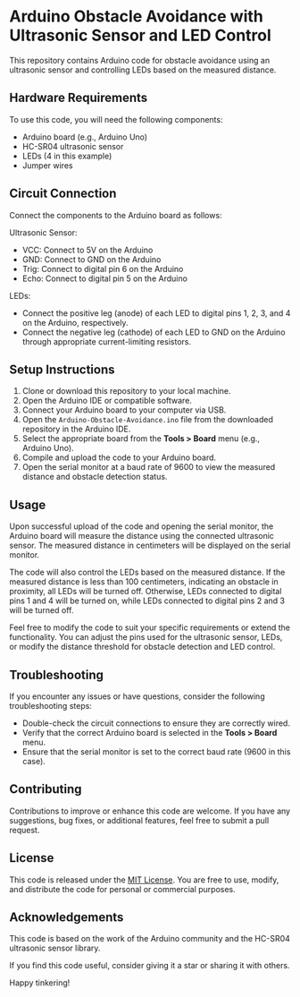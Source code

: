 # Arduino Obstacle Avoidance with Ultrasonic Sensor and LED Control

This repository contains Arduino code for obstacle avoidance using an ultrasonic sensor and controlling LEDs based on the measured distance.

## Hardware Requirements

To use this code, you will need the following components:
- Arduino board (e.g., Arduino Uno)
- HC-SR04 ultrasonic sensor
- LEDs (4 in this example)
- Jumper wires

## Circuit Connection

Connect the components to the Arduino board as follows:

Ultrasonic Sensor:
- VCC: Connect to 5V on the Arduino
- GND: Connect to GND on the Arduino
- Trig: Connect to digital pin 6 on the Arduino
- Echo: Connect to digital pin 5 on the Arduino

LEDs:
- Connect the positive leg (anode) of each LED to digital pins 1, 2, 3, and 4 on the Arduino, respectively.
- Connect the negative leg (cathode) of each LED to GND on the Arduino through appropriate current-limiting resistors.

## Setup Instructions

1. Clone or download this repository to your local machine.
2. Open the Arduino IDE or compatible software.
3. Connect your Arduino board to your computer via USB.
4. Open the `Arduino-Obstacle-Avoidance.ino` file from the downloaded repository in the Arduino IDE.
5. Select the appropriate board from the **Tools > Board** menu (e.g., Arduino Uno).
6. Compile and upload the code to your Arduino board.
7. Open the serial monitor at a baud rate of 9600 to view the measured distance and obstacle detection status.

## Usage

Upon successful upload of the code and opening the serial monitor, the Arduino board will measure the distance using the connected ultrasonic sensor. The measured distance in centimeters will be displayed on the serial monitor.

The code will also control the LEDs based on the measured distance. If the measured distance is less than 100 centimeters, indicating an obstacle in proximity, all LEDs will be turned off. Otherwise, LEDs connected to digital pins 1 and 4 will be turned on, while LEDs connected to digital pins 2 and 3 will be turned off.

Feel free to modify the code to suit your specific requirements or extend the functionality. You can adjust the pins used for the ultrasonic sensor, LEDs, or modify the distance threshold for obstacle detection and LED control.

## Troubleshooting

If you encounter any issues or have questions, consider the following troubleshooting steps:
- Double-check the circuit connections to ensure they are correctly wired.
- Verify that the correct Arduino board is selected in the **Tools > Board** menu.
- Ensure that the serial monitor is set to the correct baud rate (9600 in this case).

## Contributing

Contributions to improve or enhance this code are welcome. If you have any suggestions, bug fixes, or additional features, feel free to submit a pull request.

## License

This code is released under the [MIT License](LICENSE). You are free to use, modify, and distribute the code for personal or commercial purposes.

## Acknowledgements

This code is based on the work of the Arduino community and the HC-SR04 ultrasonic sensor library.

If you find this code useful, consider giving it a star or sharing it with others.

Happy tinkering!
